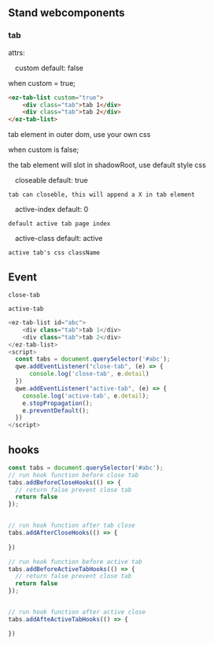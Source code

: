 ## Stand webcomponents

### tab
attrs:

&emsp;custom default: false


when custom = true;
```html
<ez-tab-list custom="true">
    <div class="tab">tab 1</div>
    <div class="tab">tab 2</div>
</ez-tab-list>
```
tab element in outer dom, use your own css

when custom is false;

the tab element will slot in shadowRoot, use default style css

&emsp;closeable default: true

`tab can closeble, this will append a X in tab element`

&emsp;active-index default: 0

`default active tab page index`

&emsp;active-class default: active

`active tab's css className`

## Event
`close-tab` 

`active-tab`

```javascript
<ez-tab-list id="abc">
    <div class="tab">tab 1</div>
    <div class="tab">tab 2</div>
</ez-tab-list>
<script>
  const tabs = document.querySelector('#abc');
  qwe.addEventListener("close-tab", (e) => {
      console.log('close-tab', e.detail)
  })
  qwe.addEventListener("active-tab", (e) => {
    console.log('active-tab', e.detail);
    e.stopPropagation();
    e.preventDefault();
  })
</script>
```

## hooks
```javascript
const tabs = document.querySelector('#abc');
// run hook function before close tab
tabs.addBeforeCloseHooks(() => {
  // return false prevent close tab
  return false
});


// run hook function after tab close
tabs.addAfterCloseHooks(() => {
  
})

// run hook function before active tab
tabs.addBeforeActiveTabHooks(() => {
  // return false prevent close tab
  return false
});


// run hook function after active close
tabs.addAfteActiveTabHooks(() => {

})

```
